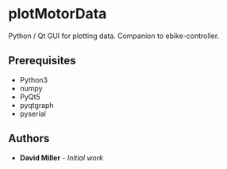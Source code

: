 # plotMotorData
Python / Qt GUI for plotting data. Companion to ebike-controller.

## Prerequisites

- Python3
- numpy
- PyQt5
- pyqtgraph
- pyserial
 

## Authors

* **David Miller** - *Initial work* 



